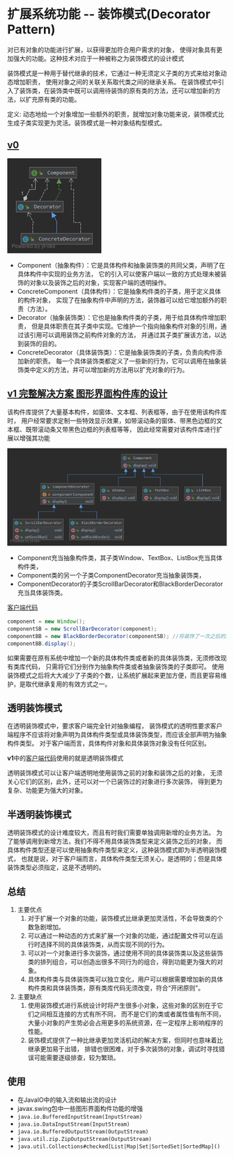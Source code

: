 # 扩展系统功能 -- 装饰模式(Decorator Pattern)

对已有对象的功能进行扩展，以获得更加符合用户需求的对象，
使得对象具有更加强大的功能。这种技术对应于一种被称之为装饰模式的设计模式

装饰模式是一种用于替代继承的技术，它通过一种无须定义子类的方式来给对象动态增加职责，
使用对象之间的关联关系取代类之间的继承关系。
在装饰模式中引入了装饰类，在装饰类中既可以调用待装饰的原有类的方法，还可以增加新的方法，以扩充原有类的功能。

定义: 动态地给一个对象增加一些额外的职责，就增加对象功能来说，装饰模式比生成子类实现更为灵活。装饰模式是一种对象结构型模式。

## [v0](v0)

![v0](v0/v0.png)


- Component（抽象构件）：它是具体构件和抽象装饰类的共同父类，声明了在具体构件中实现的业务方法，
它的引入可以使客户端以一致的方式处理未被装饰的对象以及装饰之后的对象，实现客户端的透明操作。
- ConcreteComponent（具体构件）：它是抽象构件类的子类，用于定义具体的构件对象，
实现了在抽象构件中声明的方法，装饰器可以给它增加额外的职责（方法）。
- Decorator（抽象装饰类）：它也是抽象构件类的子类，用于给具体构件增加职责，
但是具体职责在其子类中实现。它维护一个指向抽象构件对象的引用，通过该引用可以调用装饰之前构件对象的方法，
并通过其子类扩展该方法，以达到装饰的目的。
- ConcreteDecorator（具体装饰类）：它是抽象装饰类的子类，负责向构件添加新的职责。
每一个具体装饰类都定义了一些新的行为，它可以调用在抽象装饰类中定义的方法，并可以增加新的方法用以扩充对象的行为。

## [v1 完整解决方案 图形界面构件库的设计](v1)

该构件库提供了大量基本构件，如窗体、文本框、列表框等，由于在使用该构件库时，
用户经常要求定制一些特效显示效果，如带滚动条的窗体、带黑色边框的文本框、既带滚动条又带黑色边框的列表框等等，
因此经常需要对该构件库进行扩展以增强其功能

![v1](v1/v1.png)

- Component充当抽象构件类，其子类Window、TextBox、ListBox充当具体构件类，
- Component类的另一个子类ComponentDecorator充当抽象装饰类，
- ComponentDecorator的子类ScrollBarDecorator和BlackBorderDecorator充当具体装饰类。

[客户端代码](v1/Client.java)
```java
component = new Window();
componentSB = new ScrollBarDecorator(component);
componentBB = new BlackBorderDecorator(componentSB); //将装饰了一次之后的对象继续注入到另一个装饰类中，进行第二次装饰
componentBB.display();
```

如果需要在原有系统中增加一个新的具体构件类或者新的具体装饰类，无须修改现有类库代码，
只需将它们分别作为抽象构件类或者抽象装饰类的子类即可。
使用装饰模式之后将大大减少了子类的个数，让系统扩展起来更加方便，而且更容易维护，是取代继承复用的有效方式之一。

## 透明装饰模式

在透明装饰模式中，要求客户端完全针对抽象编程，
装饰模式的透明性要求客户端程序不应该将对象声明为具体构件类型或具体装饰类型，而应该全部声明为抽象构件类型。
对于客户端而言，具体构件对象和具体装饰对象没有任何区别。

**v1**中的[客户端代码](v1/Client.java)使用的就是透明装饰模式

透明装饰模式可以让客户端透明地使用装饰之前的对象和装饰之后的对象，
无须关心它们的区别，此外，还可以对一个已装饰过的对象进行多次装饰，
得到更为复杂、功能更为强大的对象。

## 半透明装饰模式

透明装饰模式的设计难度较大，而且有时我们需要单独调用新增的业务方法。
为了能够调用到新增方法，我们不得不用具体装饰类型来定义装饰之后的对象，
而具体构件类型还是可以使用抽象构件类型来定义，这种装饰模式即为半透明装饰模式，
也就是说，对于客户端而言，具体构件类型无须关心，是透明的；但是具体装饰类型必须指定，这是不透明的。

## 总结

1. 主要优点
    1. 对于扩展一个对象的功能，装饰模式比继承更加灵活性，不会导致类的个数急剧增加。
    2. 可以通过一种动态的方式来扩展一个对象的功能，通过配置文件可以在运行时选择不同的具体装饰类，从而实现不同的行为。
    3. 可以对一个对象进行多次装饰，通过使用不同的具体装饰类以及这些装饰类的排列组合，可以创造出很多不同行为的组合，得到功能更为强大的对象。
    4. 具体构件类与具体装饰类可以独立变化，用户可以根据需要增加新的具体构件类和具体装饰类，原有类库代码无须改变，符合“开闭原则”。
2. 主要缺点
    1. 使用装饰模式进行系统设计时将产生很多小对象，这些对象的区别在于它们之间相互连接的方式有所不同，
    而不是它们的类或者属性值有所不同，大量小对象的产生势必会占用更多的系统资源，在一定程序上影响程序的性能。
    2. 装饰模式提供了一种比继承更加灵活机动的解决方案，但同时也意味着比继承更加易于出错，
    排错也很困难，对于多次装饰的对象，调试时寻找错误可能需要逐级排查，较为繁琐。

## 使用

- 在JavaIO中的输入流和输出流的设计
- javax.swing包中一些图形界面构件功能的增强
- `java.io.BufferedInputStream(InputStream)`
- `java.io.DataInputStream(InputStream)`
- `java.io.BufferedOutputStream(OutputStream)`
- `java.util.zip.ZipOutputStream(OutputStream)`
- `java.util.Collections#checked[List|Map|Set|SortedSet|SortedMap]()`